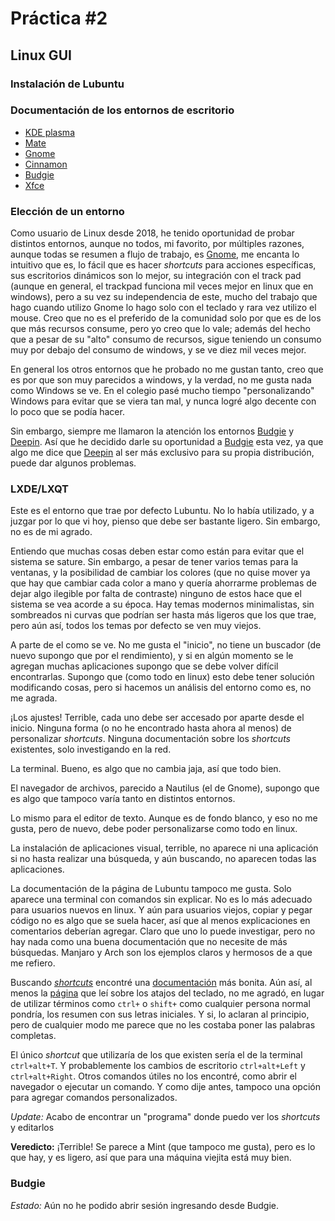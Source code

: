 #   Práctica #2
##  Linux GUI

### Instalación de Lubuntu

### Documentación de los entornos de escritorio

*   [KDE plasma](https://kde.org/announcements/plasma/5/5.18.0/)
*   [Mate](https://mate-desktop.com/)
*   [Gnome](https://www.gnome.org/)
*   [Cinnamon](https://projects.linuxmint.com/cinnamon/)
*   [Budgie](https://github.com/solus-project/budgie-desktop)
*   [Xfce](https://www.xfce.org/)

### Elección de un entorno

Como usuario de Linux desde 2018, he tenido oportunidad de probar distintos entornos, aunque no todos, mi favorito, por múltiples razones, aunque todas se resumen a flujo de trabajo, es [Gnome](https://www.gnome.org/), me encanta lo intuitivo que es, lo fácil que es hacer *shortcuts* para acciones específicas, sus escritorios dinámicos son lo mejor, su integración con el track pad (aunque en general, el trackpad funciona mil veces mejor en linux que en windows), pero a su vez su independencia de este, mucho del trabajo que hago cuando utilizo Gnome lo hago solo con el teclado y rara vez utilizo el mouse. Creo que no es el preferido de la comunidad solo por que es de los que más recursos consume, pero yo creo que lo vale; además del hecho que a pesar de su "alto" consumo de recursos, sigue teniendo un consumo muy por debajo del consumo de windows, y se ve diez mil veces mejor.

En general los otros entornos que he probado no me gustan tanto, creo que es por que son muy parecidos a windows, y la verdad, no me gusta nada como Windows se ve. En el colegio pasé mucho tiempo "personalizando" Windows para evitar que se viera tan mal, y nunca logré algo decente con lo poco que se podía hacer. 

Sin embargo, siempre me llamaron la atención los entornos [Budgie](https://github.com/solus-project/budgie-desktop) y [Deepin](https://www.deepin.org/en/dde/). Así que he decidido darle su oportunidad a [Budgie](https://github.com/solus-project/budgie-desktop) esta vez, ya que algo me dice que [Deepin](https://www.deepin.org/en/dde/) al ser más exclusivo para su propia distribución, puede dar algunos problemas. 

### LXDE/LXQT

Este es el entorno que trae por defecto Lubuntu. No lo había utilizado, y a juzgar por lo que vi hoy, pienso que debe ser bastante ligero. Sin embargo, no es de mi agrado.

Entiendo que muchas cosas deben estar como están para evitar que el sistema se sature. Sin embargo, a pesar de tener varios temas para la ventanas, y la posibilidad de cambiar los colores (que no quise mover ya que hay que cambiar cada color a mano y quería ahorrarme problemas de dejar algo ilegible por falta de contraste) ninguno de estos hace que el sistema se vea acorde a su época. Hay temas modernos minimalistas, sin sombreados ni curvas que podrían ser hasta más ligeros que los que trae, pero aún así, todos los temas por defecto se ven muy viejos.

A parte de el como se ve. No me gusta el "inicio", no tiene un buscador (de nuevo supongo que por el rendimiento), y si en algún momento se le agregan muchas aplicaciones supongo que se debe volver difícil encontrarlas. Supongo que (como todo en linux) esto debe tener solución modificando cosas, pero si hacemos un análisis del entorno como es, no me agrada.

¡Los ajustes! Terrible, cada uno debe ser accesado por aparte desde el inicio. Ninguna forma (o no he encontrado hasta ahora al menos) de personalizar *shortcuts*. Ninguna documentación sobre los *shortcuts* existentes, solo investigando en la red.

La terminal. Bueno, es algo que no cambia jaja, así que todo bien.

El navegador de archivos, parecido a Nautilus (el de Gnome), supongo que es algo que tampoco varía tanto en distintos entornos.

Lo mismo para el editor de texto. Aunque es de fondo blanco, y eso no me gusta, pero de nuevo, debe poder personalizarse como todo en linux.

La instalación de aplicaciones visual, terrible, no aparece ni una aplicación si no hasta realizar una búsqueda, y aún buscando, no aparecen todas las aplicaciones.

La documentación de la página de Lubuntu tampoco me gusta. Solo aparece una terminal con comandos sin explicar. No es lo más adecuado para usuarios nuevos en linux. Y aún para usuarios viejos, copiar y pegar código no es algo que se suela hacer, así que al menos explicaciones en comentarios deberían agregar. Claro que uno lo puede investigar, pero no hay nada como una buena documentación que no necesite de más búsquedas. Manjaro y Arch son los ejemplos claros y hermosos de a que me refiero.

Buscando [*shortcuts*](https://manual.lubuntu.me/stable/F/keyboard_shortcuts.html) encontré una [documentación](https://manual.lubuntu.me/stable/) más bonita. Aún así, al menos la [página](https://manual.lubuntu.me/stable/F/keyboard_shortcuts.html) que leí sobre los atajos del teclado, no me agradó, en lugar de utilizar términos como `ctrl+` o `shift+` como cualquier persona normal pondría, los resumen con sus letras iniciales. Y si, lo aclaran al principio, pero de cualquier modo me parece que no les costaba poner las palabras completas.

El único *shortcut* que utilizaría de los que existen sería el de la terminal `ctrl+alt+T`. Y probablemente los cambios de escritorio `ctrl+alt+Left` y `ctrl+alt+Right`. Otros comandos útiles no los encontré, como abrir el navegador o ejecutar un comando. Y como dije antes, tampoco una opción para agregar comandos personalizados.

*Update:* Acabo de encontrar un "programa" donde puedo ver los *shortcuts* y editarlos

**Veredicto:** ¡Terrible! Se parece a Mint (que tampoco me gusta), pero es lo que hay, y es ligero, así que para una máquina viejita está muy bien.


### Budgie

*Estado:* Aún no he podido abrir sesión ingresando desde Budgie.